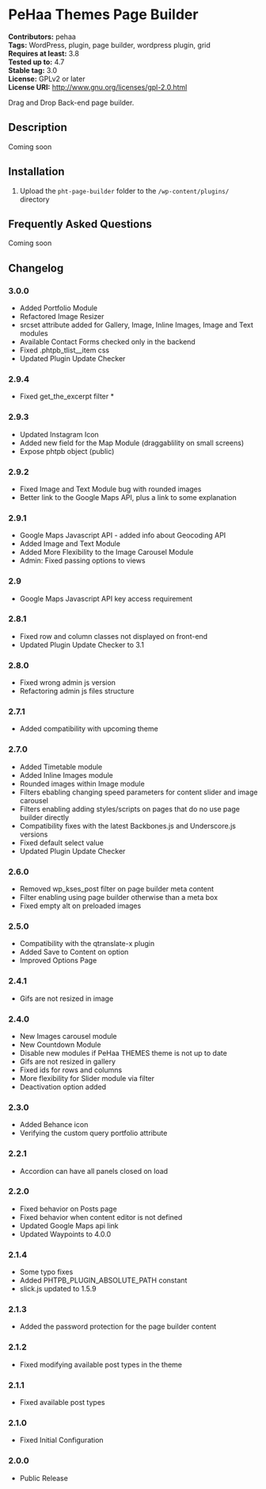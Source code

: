 # PeHaa Themes Page Builder #
**Contributors:** pehaa  
**Tags:** WordPress, plugin, page builder, wordpress plugin, grid  
**Requires at least:** 3.8  
**Tested up to:** 4.7  
**Stable tag:** 3.0  
**License:** GPLv2 or later  
**License URI:** http://www.gnu.org/licenses/gpl-2.0.html  

Drag and Drop Back-end page builder.

## Description ##

Coming soon

## Installation ##

1. Upload the `pht-page-builder` folder to the `/wp-content/plugins/` directory

## Frequently Asked Questions ##

Coming soon

## Changelog ##

### 3.0.0 ###
* Added Portfolio Module
* Refactored Image Resizer
* srcset attribute added for Gallery, Image, Inline Images, Image and Text modules
* Available Contact Forms checked only in the backend
* Fixed .phtpb_tlist__item css
* Updated Plugin Update Checker

### 2.9.4 ###
* Fixed get_the_excerpt filter *

### 2.9.3 ###
* Updated Instagram Icon
* Added new field for the Map Module (draggablility on small screens)
* Expose phtpb object (public)

### 2.9.2 ###
* Fixed Image and Text Module bug with rounded images
* Better link to the Google Maps API, plus a link to some explanation

### 2.9.1 ###
* Google Maps Javascript API - added info about Geocoding API
* Added Image and Text Module
* Added More Flexibility to the Image Carousel Module
* Admin: Fixed passing options to views

### 2.9 ###
* Google Maps Javascript API key access requirement

### 2.8.1 ###
* Fixed row and column classes not displayed on front-end
* Updated Plugin Update Checker to 3.1

### 2.8.0 ###
* Fixed wrong admin js version
* Refactoring admin js files structure

### 2.7.1 ###
* Added compatibility with upcoming theme

### 2.7.0 ###
* Added Timetable module
* Added Inline Images module
* Rounded images within Image module
* Filters ebabling changing speed parameters for content slider and image carousel
* Filters enabling adding styles/scripts on pages that do no use page builder directly
* Compatibility fixes with the latest Backbones.js and Underscore.js versions
* Fixed default select value
* Updated Plugin Update Checker

### 2.6.0 ###
* Removed wp_kses_post filter on page builder meta content
* Filter enabling using page builder otherwise than a meta box
* Fixed empty alt on preloaded images

### 2.5.0 ###
* Compatibility with the qtranslate-x plugin
* Added Save to Content on option
* Improved Options Page

### 2.4.1 ###
* Gifs are not resized in image

### 2.4.0 ###
* New Images carousel module
* New Countdown Module
* Disable new modules if PeHaa THEMES theme is not up to date
* Gifs are not resized in gallery
* Fixed ids for rows and columns
* More flexibility for Slider module via filter
* Deactivation option added

### 2.3.0 ###
* Added Behance icon
* Verifying the custom query portfolio attribute

### 2.2.1 ###
* Accordion can have all panels closed on load

### 2.2.0 ###
* Fixed behavior on Posts page
* Fixed behavior when content editor is not defined
* Updated Google Maps api link
* Updated Waypoints to 4.0.0

### 2.1.4 ###
* Some typo fixes
* Added PHTPB_PLUGIN_ABSOLUTE_PATH constant
* slick.js updated to 1.5.9

### 2.1.3 ###
* Added the password protection for the page builder content

### 2.1.2 ###
* Fixed modifying available post types in the theme

### 2.1.1 ###
* Fixed available post types

### 2.1.0 ###
* Fixed Initial Configuration

### 2.0.0 ###
* Public Release